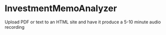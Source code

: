 # InvestmentMemoAnalyzer
Upload PDF or text to an HTML site and have it produce a 5-10 minute audio recording
